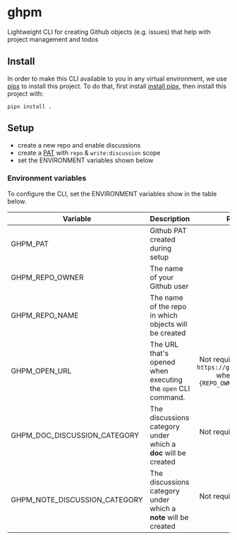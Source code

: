# ghpm
Lightweight CLI for creating Github objects (e.g. issues) that help with project management and todos

## Install

In order to make this CLI available to you in any virtual environment, we use [pipx](https://github.com/pypa/pipx) to install this project. To do that, first install [install pipx](https://github.com/pypa/pipx#install-pipx), then install this project with:

```
pipx install .
```

## Setup

* create a new repo and enable discussions
* create a [PAT](https://docs.github.com/en/authentication/keeping-your-account-and-data-secure/creating-a-personal-access-token) with `repo` & `write:discussion` scope
* set the ENVIRONMENT variables shown below

### Environment variables

To configure the CLI, set the ENVIRONMENT variables show in the table below.

| Variable | Description | Required | Example |
| -------- | ----------- | :-----: | -------- |
| GHPM_PAT | Github PAT created during setup | :white_check_mark: | ghp_SLFDJSDFLKSD123098CszKLjf |
| GHPM_REPO_OWNER | The name of your Github user | :white_check_mark: | ConstantinoSchillebeeckx |
| GHPM_REPO_NAME | The name of the repo in which objects will be created | :white_check_mark: | work_todo |
| GHPM_OPEN_URL | The URL that's opened when executing the `open` CLI command. | Not required - defaults to `https://github.com/{REPO}` where `{REPO}` is `{REPO_OWNER}/{REPO_NAME}` | |
| GHPM_DOC_DISCUSSION_CATEGORY | The discussions category under which a **doc** will be created | Not required - defaults to `general` | |
| GHPM_NOTE_DISCUSSION_CATEGORY | The discussions category under which a **note** will be created | Not required - defaults to `ideas` | |
